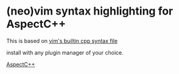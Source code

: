 # (neo)vim syntax highlighting for AspectC++

This is based on [vim's builtin cpp syntax file](https://github.com/vim-jp/vim-cpp/blob/master/syntax/c.vim)

install with any plugin manager of your choice.

[AspectC++](https://www.aspectc.org/Home.php)
